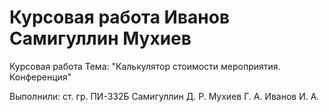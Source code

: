 # Курсовая работа Иванов Самигуллин Мухиев

Курсовая работа
Тема: "Калькулятор стоимости мероприятия. Конференция"

Выполнили: ст. гр. ПИ-332Б 
Самигуллин Д. Р. 
Мухиев Г. А.
Иванов И. А.
